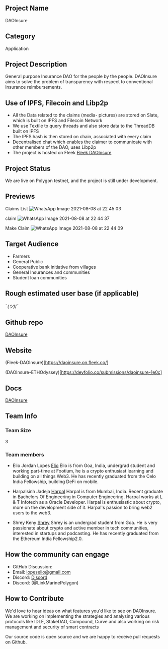 ## Project Name <!-- Add your project name here with format "Project Name"-->
DAOInsure

## Category 
<!--developer tooling, application, wallet, infrastructure, etc-->
Application

## Project Description
<!--Describe your project in a few sentences. -->
General purpose Insurance DAO for the people by the people. DAOInsure aims to solve the problem of transparency with respect to conventional Insurance reimbursements.

## Use of IPFS, Filecoin and Libp2p
<!-- Describe how your project uses any or all of these technologies, and why. -->
- All the Data related to the claims (media- pictures) are stored on Slate, which is built on IPFS and Filecoin Network
- We use Textile to query threads and also store data to the ThreadDB built on IPFS
- The IPFS hash is then stored on chain, associated with every claim
- Decentralised chat which enables the claimer to communicate with other members of the DAO, uses Libp2p
- The project is hosted on Fleek [Fleek DAOInsure](https://daoinsure.on.fleek.co/)

## Project Status
<!--brainstorming, fundraising, under development, beta, shipped, etc-->
We are live on Polygon testnet, and the project is still under development.

## Previews
<!--Add some screenshots to give a preview of your product-->
Claims List
![WhatsApp Image 2021-08-08 at 22 45 03](https://user-images.githubusercontent.com/43913734/132837960-d7b28276-287e-4f8b-9c97-8bb196eb6b40.jpeg)

claim
![WhatsApp Image 2021-08-08 at 22 44 37](https://user-images.githubusercontent.com/43913734/132837981-da5b7e46-7779-409f-9b8d-8e33274150a5.jpeg)

Make Claim
![WhatsApp Image 2021-08-08 at 22 44 09](https://user-images.githubusercontent.com/43913734/132838007-2576892c-fb2f-4759-9427-fc5776aa2e9e.jpeg)


## Target Audience
<!--Describe who will be your project's users-->
- Farmers
- General Public 
- Cooperative bank initiative from villages
- General Insurances and communities
- Student loan communities

## Rough estimated user base (if applicable)
<!--How many users do you have right now?-->
¯_(ツ)_/¯

## Github repo
<!--Attach a link to your GitHub repo - open source is required - please make sure your repo has a license file and is licensed using MIT open source license! -->
[DAOInsure](https://github.com/DAOInsure/DAOInsure)

## Website
<!--Link your website if available-->
(Fleek-DAOInsure)[https://daoinsure.on.fleek.co/]
<!--If you're applying for a Next Step grant, add the URL to your hackathon submission here also-->
(DAOInsure-ETHOdyssey)[https://devfolio.co/submissions/daoinsure-1e0c]

## Docs
<!--Including a link to your project docs!-->
[DAOInsure](https://github.com/DAOInsure/DAOInsure)

## Team Info
<!-- Introduce your amazing team - how many team members are working on this project and who are they?-->


### Team Size  
3

### Team members  
- Elio Jordan Lopes [Elio](https://github.com/lopeselio)
Elio is from Goa, India, undergrad student and working part-time at Footium, he is a crypto enthusiast learning and building on all things Web3. He has recently graduated from the Celo India Fellowship, building DeFi on mobile.

- Harpalsinh Jadeja [Harpal](https://github.com/therealharpaljadeja)
Harpal is from Mumbai, India. Recent graduate in Bachelors Of Engineering in Computer Engineering. Harpal works at L & T Infotech as a Oracle Developer. Harpal is enthusiastic about crypto, more on the development side of it. Harpal's passion to bring web2 users to the web3.


- Shrey Keny [Shrey](https://github.com/shreykeny) 
Shrey is an undergrad student from Goa. He is very passionate about crypto and active member in tech communities, interested in startups and podcasting. He has recently graduated from the Ethereum India Fellowship2.0.

## How the community can engage
* GitHub Discussion: <!--Start a discussion with the community here: https://github.com/ipfs/community/discussions/new and attach the link!-->  
* Email: lopeselio@gmail.com   
* Discord: [Discord](https://discord.gg/kNGXVkDu) 
* Discord: (@LinkMarinePolygon) 

## How to Contribute
<!--How can the community contribute to your project?-->
We'd love to hear ideas on what features you'd like to see on DAOInsure. We are working on implementing the strategies and analysing various protocols like IDLE, StakeDAO, Compound, Curve and also working on risk management and security of smart contracts

Our source code is open source and we are happy to receive pull requests on Github.

